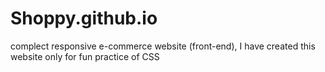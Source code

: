 # Shoppy.github.io
complect responsive e-commerce website (front-end), I have created this website only for fun practice  of CSS
